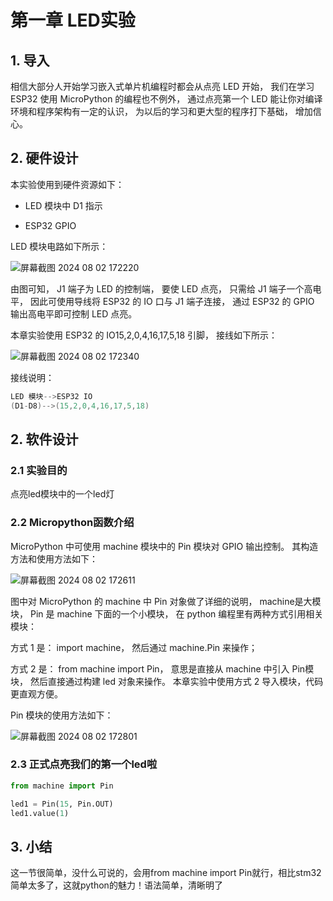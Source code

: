 # 第一章 LED实验

## 1. 导入

相信大部分人开始学习嵌入式单片机编程时都会从点亮 LED 开始， 我们在学习 ESP32 使用 MicroPython 的编程也不例外， 通过点亮第一个 LED 能让你对编译环境和程序架构有一定的认识， 为以后的学习和更大型的程序打下基础， 增加信心。

## 2. 硬件设计

本实验使用到硬件资源如下： 

- LED 模块中 D1 指示

- ESP32 GPIO

LED 模块电路如下所示：

![屏幕截图 2024 08 02 172220](https://img.picgo.net/2024/08/02/-2024-08-02-17222055dc03663a6bf9ed.png)

由图可知， J1 端子为 LED 的控制端， 要使 LED 点亮， 只需给 J1 端子一个高电平， 因此可使用导线将 ESP32 的 IO 口与 J1 端子连接， 通过 ESP32 的 GPIO 输出高电平即可控制 LED 点亮。

本章实验使用 ESP32 的 IO15,2,0,4,16,17,5,18 引脚， 接线如下所示：

![屏幕截图 2024 08 02 172340](https://img.picgo.net/2024/08/02/-2024-08-02-172340dd87742e7d2fe6aa.png)

接线说明：

```c
LED 模块-->ESP32 IO
(D1-D8)-->(15,2,0,4,16,17,5,18)
```

## 2. 软件设计

### 2.1 实验目的

点亮led模块中的一个led灯

### 2.2 Micropython函数介绍

MicroPython 中可使用 machine 模块中的 Pin 模块对 GPIO 输出控制。 其构造方法和使用方法如下：

![屏幕截图 2024 08 02 172611](https://img.picgo.net/2024/08/02/-2024-08-02-172611a89b766a27a65af0.png)

图中对 MicroPython 的 machine 中 Pin 对象做了详细的说明， machine是大模块， Pin 是 machine 下面的一个小模块， 在 python 编程里有两种方式引用相关模块：

方式 1 是： import machine， 然后通过 machine.Pin 来操作；

方式 2 是： from machine import Pin， 意思是直接从 machine 中引入 Pin模块， 然后直接通过构建 led 对象来操作。 本章实验中使用方式 2 导入模块，代码更直观方便。

Pin 模块的使用方法如下：

![屏幕截图 2024 08 02 172801](https://img.picgo.net/2024/08/02/-2024-08-02-172801fed3806a0326228a.png)

### 2.3 正式点亮我们的第一个led啦

```python
from machine import Pin

led1 = Pin(15, Pin.OUT)
led1.value(1)

```

## 3. 小结

这一节很简单，没什么可说的，会用from machine import Pin就行，相比stm32简单太多了，这就python的魅力！语法简单，清晰明了
